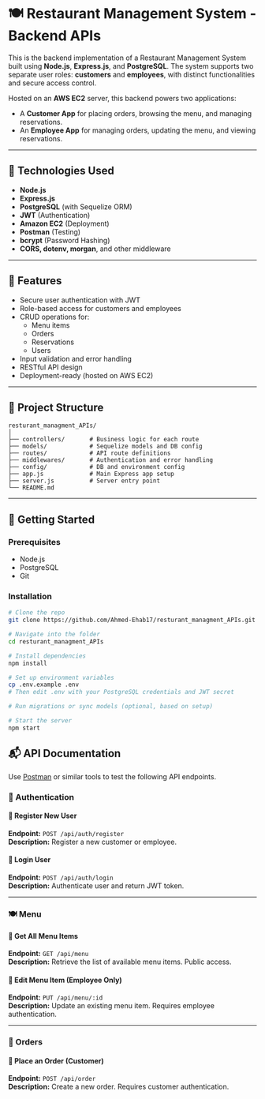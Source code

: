 # 🍽️ Restaurant Management System - Backend APIs

This is the backend implementation of a Restaurant Management System built using **Node.js**, **Express.js**, and **PostgreSQL**. The system supports two separate user roles: **customers** and **employees**, with distinct functionalities and secure access control.

Hosted on an **AWS EC2** server, this backend powers two applications:
- A **Customer App** for placing orders, browsing the menu, and managing reservations.
- An **Employee App** for managing orders, updating the menu, and viewing reservations.

---

## 🔧 Technologies Used

- **Node.js**
- **Express.js**
- **PostgreSQL** (with Sequelize ORM)
- **JWT** (Authentication)
- **Amazon EC2** (Deployment)
- **Postman** (Testing)
- **bcrypt** (Password Hashing)
- **CORS, dotenv, morgan**, and other middleware

---

## 🔐 Features

- Secure user authentication with JWT
- Role-based access for customers and employees
- CRUD operations for:
  - Menu items
  - Orders
  - Reservations
  - Users
- Input validation and error handling
- RESTful API design
- Deployment-ready (hosted on AWS EC2)

---

## 📁 Project Structure

```plaintext
resturant_managment_APIs/
│
├── controllers/       # Business logic for each route
├── models/            # Sequelize models and DB config
├── routes/            # API route definitions
├── middlewares/       # Authentication and error handling
├── config/            # DB and environment config
├── app.js             # Main Express app setup
├── server.js          # Server entry point
└── README.md
```


---

## 🚀 Getting Started

### Prerequisites
- Node.js
- PostgreSQL
- Git

### Installation

```bash
# Clone the repo
git clone https://github.com/Ahmed-Ehab17/resturant_managment_APIs.git

# Navigate into the folder
cd resturant_managment_APIs

# Install dependencies
npm install

# Set up environment variables
cp .env.example .env
# Then edit .env with your PostgreSQL credentials and JWT secret

# Run migrations or sync models (optional, based on setup)

# Start the server
npm start
```
## 📬 API Documentation

Use [Postman](https://www.postman.com/) or similar tools to test the following API endpoints.

### 🔐 Authentication

#### 📌 Register New User
**Endpoint:** `POST /api/auth/register`  
**Description:** Register a new customer or employee.

#### 📌 Login User
**Endpoint:** `POST /api/auth/login`  
**Description:** Authenticate user and return JWT token.

---

### 🍽️ Menu

#### 📌 Get All Menu Items
**Endpoint:** `GET /api/menu`  
**Description:** Retrieve the list of available menu items. Public access.

#### 📌 Edit Menu Item (Employee Only)
**Endpoint:** `PUT /api/menu/:id`  
**Description:** Update an existing menu item. Requires employee authentication.

---

### 🧾 Orders

#### 📌 Place an Order (Customer)
**Endpoint:** `POST /api/order`  
**Description:** Create a new order. Requires customer authentication.



